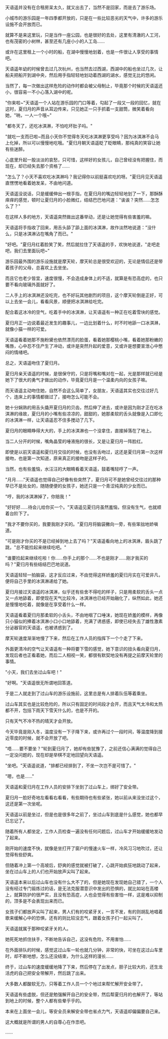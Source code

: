 <link rel="stylesheet" href="../../styles/text.css" />

天语遥并没有在合租房呆太久，就又出去了，当然不是回家，而是去了游乐场。

小城市的游乐园是一年四季都开放的，只是在一些比较恶劣的天气中，许多的游乐设施不会开放而已。

就算不是来这里玩，只是当作一座公园，也是很好的去处，这里有清澈的人工河，也有茂密的小树林，甚至还有几座小小的人工岛......

或许在这里租上一个小时的船，在湖中慢慢地划着，也是一件很让人享受的事情吧。

天语遥年幼的时候曾去过几次杭州，也当然去过西湖，西湖中的船也坐过几次，让船夫把船开到湖中央，然后用手指轻轻地划动着西湖的湖水，感觉无比的悠闲。

当然了，每一次做出这样危险的动作时都会被父母制止，毕竟那个时候的天语遥还小，很容易一不小心落入湖中的呢。

"你来啦\~"天语遥一个人站在游乐园的门口等着，勾起了一段又一段的回忆，就在这时，夏归月的声音从耳边传来，只见她正一只手抓着一支甜筒，微笑着看向她，"呐，一人一个哦\~"

"都冬天了，还吃冰淇淋，不怕吃坏肚子吗。"

"就吃一支而已啦\~而且小天你不觉得冬天吃冰淇淋更享受吗？因为冰淇淋不会马上化掉，所以可以慢慢地吃哦。"夏归月朝天语遥眨了眨眼睛，那纯真的笑容让她有些迷醉。

心底里升起一股淡淡的哀愁，只可惜，这样好的女孩儿，自己曾经没有把握住，而现在，却已经失去那个资格了......

"怎么了？小天不喜欢吃冰淇淋吗？我记得你以前挺喜欢吃的呀。"夏归月见天语遥直愣愣地看着她发呆，不由地问道。

天语遥没说话，只是缓缓伸出一根手指，在夏归月的嘴边轻轻地划了一下，那酥酥痒痒的感觉，顿时让夏归月的小脸微红，结结巴巴地问道："诶诶？突然......怎怎么了？"

在这样人多的地方，天语遥突然做出这番举动，还是让她觉得有些害羞的嘛。

天语遥将手指收了回来，用舌头舔了舔上面的冰淇淋，故作淡然地说道："没什么，只是冰淇淋沾在嘴角了而已。"

"好吧。"夏归月红着脸笑了笑，然后就拉住了天语遥的手，欢快地说道，"走吧走吧，我们去里面玩吧\~"

游乐园最外围的游乐设施就是摩天轮，摩天轮总是很受欢迎的，无论是情侣还是带着孩子的父母，总喜欢上去坐坐。

而且它也老少皆宜，速度很慢，不会造成身体上的不适，就算是有恐高症的，也只要不看向玻璃外面就好了。

二人手上的冰淇淋还没吃完，也不好玩其他剧烈的项目，这个摩天轮倒是正好，可以上去坐一会儿，看看风景，顺便把冰淇淋给吃完。

配合着这冰冷的空气，吃着手中的冰淇淋，让天语遥有一种正在吃着雪块的感觉。

夏归月正一边说着最近发生的趣事儿，一边比划着什么，时不时地舔一口冰淇淋，就像小猫一样的可爱。

天语遥看着她那不施粉黛也依然漂亮的脸蛋，看着她那樱桃小嘴，看着她那粉嫩的嘴唇，心中忍不住产生了冲动，或许是突然升起的爱意，又或许是想要宣泄心中憋闷的情绪吧。

总之，天语遥吻住了夏归月。

夏归月亲天语遥的时候，是很保守的，只是将嘴和嘴对在一起，光是那样就已经是她下了很大的勇气才做出的动作，毕竟夏归月是一个温柔内向的女孩子嘛。

而天语遥主动吻住她，自然不会这么简单了，女朋友，天语遥其实也交往过好几个，连床上的事情都做过了，接吻怎么可能不会。

她十分娴熟的用舌头撬开夏归月的贝齿，然后伸了进去，或许是因为刚才正在吃冰淇淋的缘故，夏归月的小嘴有些凉凉的，甜甜的，她那柔软的舌头就像是入口即化的冰淇淋一样，让天语遥忍不住多搅动了几下。

夏归月的眼睛睁得大大的，手上的冰淇淋也一个没拿住，直接掉落在了地上。

当二人分开的时候，嘴角晶莹的唾液拖的很长，又是让夏归月一阵脸红。

即使是以前天语遥和夏归月交往的时候，也没有舌吻过，这还是夏归月第一次这样接吻，也是第一次知道，原来真正的接吻是这样子的。

当然，也有些羞恼，水汪汪的大眼睛看着天语遥，鼓着嘴轻哼了一声。

"月月......"天语遥也觉得自己好像有些突然了，夏归月可不是她曾经交往过的那种早已不是处女的，随随便便的女孩子，她还只是一个青涩纯真的少女而已。

"哼，我的冰淇淋掉了，你赔我！"

"好好好......待会儿给你买一个。"天语遥见夏归月虽然羞恼，但没有生气，也就顺着台阶下了。

"我才不要你买的，我要我刚才买的。"夏归月将脑袋撇向一旁，有些笨拙地娇嗔道。

"可是刚才你买的不是已经掉到地上去了吗？"天语遥看向地上的冰淇淋，眉头跳了跳，"总不能捡起来继续吃吧。"

"谁要捡起来继续吃啦！你......你手上的那个......不也是刚才......刚才我买的吗？"夏归月有些结结巴巴地说道。

天语遥轻轻一拍脑袋，这才反应过来，不由觉得这样娇羞的夏归月实在可爱非凡，便将自己手里的冰淇淋递给了她。

夏归月接过天语遥的冰淇淋，似乎还有些舍不得吃的样子，只是用柔软的舌头一点又一点地舔着，即使现在天气比较冷，冰淇淋也已经开始融化了，纵然如此，她还是慢慢地吃着，就像是在享受着什么一样。

天语遥看着夏归月那柔软的小舌头，不由地咽了口唾沫，她现在娇羞的模样，再像只小猫似的捧着冰淇淋小口小口地舔着，充满了诱惑感，即使已经失去了雄性激素分泌器官的天语遥，也被诱惑到了。

摩天轮速度渐渐地慢了下来，然后在工作人员的指挥下一个个走了下来。

外面更清冷的空气让天语遥有一种将要下雪的感觉，她下意识的扭头看向夏归月，发现后者也正看着她，而后二人相视一笑，都很有默契地没有再提之前摩天轮里的事情。

"小天，我们去坐过山车吧！"

"好啊。"天语遥很无所谓地回答道。

于是二人就走到了过山车的游乐设施前，这里总是有人排着队伍等着乘坐。

过山车其实也是比较危险的，所以只有固定的时间段才会开，而且天气太冷和太热都不开，包括下雨天下雪天什么的，也是不开的。

只有天气不冷不热的晴天才会开放。

今天毕竟是刚入冬，温度没有一下子降下来，或许再过个一段时间，等温度降到接近零度的时候，就不会开放了吧。

"唔......要不要坐？"轮到夏归月了，她却有些犹豫了，之前还信心满满的觉得自己一定没问题的，现在却是举棋不定地回望向天语遥。

"坐吧。"天语遥说道，"排都已经排到了，不坐一次岂不是可惜了。"

"嗯，也是......"

天语遥和夏归月在工作人员的安排下坐到了过山车上，绑好了安全带。

夏归月一脸好奇地左看看右看看，有些期待也有些紧张，她以前从来没坐过这个，这还是第一次坐呢。

天语遥以前是坐过，但是也是很多年之前了，坐过山车到底是什么感觉，她也都早已忘记了。

随着所有人都坐定，工作人员检查一遍没有任何问题后，过山车才开始缓缓地发动了起来。

刚开始的速度不快，就像是坐打开了窗户的慢速火车一样，冷风习习地吹过，还让觉得有些舒爽。

但随着冲上第一个高坡后，舒爽的感觉就被打破了，心跳开始疯狂地跳动了起来，坐在过山车上的人们也开始放声尖叫了起来。

天语遥本来以后过山车也没有什么大不了的，但是她现在发现她自己错了，一个人没有经过专门锻炼过的话，是无法克服潜意识中发出的恐惧的，就比如站在高楼上，就算防护的很严实，且没有恐高症，人也会觉得有些害怕一样，这是难以抑制的，顶多是不会表现出来而已。

女孩子们都放声尖叫了起来，男人们有的咬紧牙关，一言不发，有的则胡乱地唱着歌来缓解心中的恐惧，还有的则比较没志气，跟着女孩子们一起尖叫了。

天语遥就属于那种咬紧牙关的人。

她死死地抓住扶手，不断地告诉自己，这没有危险，不用害怕......

在外面排队的时候，感觉这过山车一轮也就几分钟，非常的快，可坐在这过山车里时，却不断地想，怎么还没结束，为什么这样的漫长......

终于，过山车的速度缓缓地降了下来，然后停在了出发点，胆子比较大的，还生龙活虎的自己把安全带解开，然后跳了出来。

大多数人都酸软无力，只等着工作人员一个个地过来帮忙解开安全带了。

天语遥有些虚脱，但还是勉强解开自己的安全带，然后帮夏归月的也解开了，等站到地上的时候，整个人都有些晕乎乎的。

本来在上面坐一会儿，等安全员来解安全带也省点力气，天语遥却偏偏要自己来。

这大概就是所谓的男人的自尊心在作祟吧。

......
